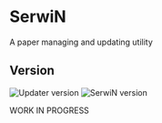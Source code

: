 
# SerwiN

A paper managing and updating utility


## Version

![Updater version](https://img.shields.io/badge/Updater-2025.7%20Beta%201-blue)
![SerwiN version](https://img.shields.io/badge/SerwiN-2025.7%20Beta%203-green)


WORK IN PROGRESS